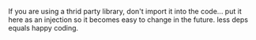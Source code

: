 If you are using a thrid party library, don't import it into the code... put it here
as an injection so it becomes easy to change in the future. less deps equals happy coding.
